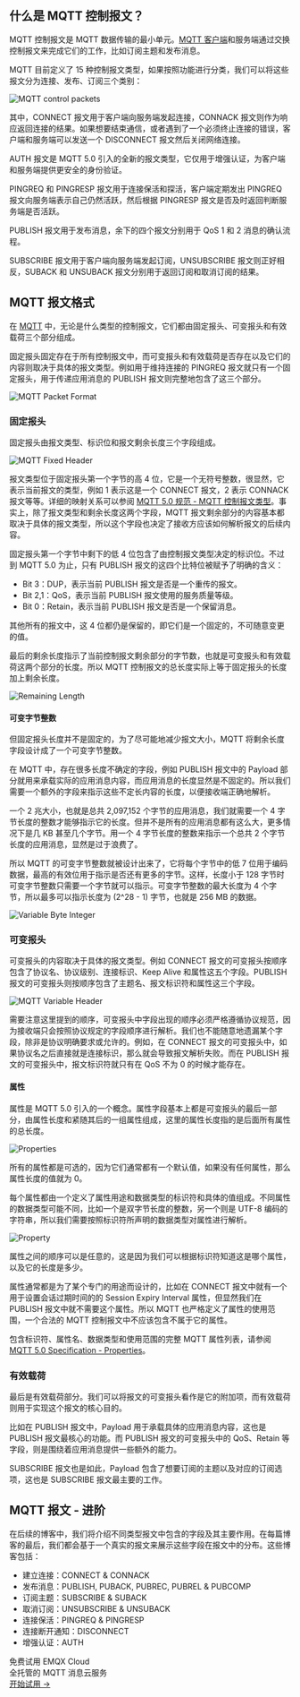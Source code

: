 ## 什么是 MQTT 控制报文？

MQTT 控制报文是 MQTT 数据传输的最小单元。[MQTT 客户端](https://www.emqx.com/zh/blog/mqtt-client-tools)和服务端通过交换控制报文来完成它们的工作，比如订阅主题和发布消息。

MQTT 目前定义了 15 种控制报文类型，如果按照功能进行分类，我们可以将这些报文分为连接、发布、订阅三个类别：

![MQTT control packets](https://assets.emqx.com/images/38dcbe27c83b9d8e1cce010a6554dbc8.png)

其中，CONNECT 报文用于客户端向服务端发起连接，CONNACK 报文则作为响应返回连接的结果。如果想要结束通信，或者遇到了一个必须终止连接的错误，客户端和服务端可以发送一个 DISCONNECT 报文然后关闭网络连接。

AUTH 报文是 MQTT 5.0 引入的全新的报文类型，它仅用于增强认证，为客户端和服务端提供更安全的身份验证。

PINGREQ 和 PINGRESP 报文用于连接保活和探活，客户端定期发出 PINGREQ 报文向服务端表示自己仍然活跃，然后根据 PINGRESP 报文是否及时返回判断服务端是否活跃。

PUBLISH 报文用于发布消息，余下的四个报文分别用于 QoS 1 和 2 消息的确认流程。

SUBSCRIBE 报文用于客户端向服务端发起订阅，UNSUBSCRIBE 报文则正好相反，SUBACK 和 UNSUBACK 报文分别用于返回订阅和取消订阅的结果。

 

## MQTT 报文格式

在 [MQTT](https://www.emqx.com/zh/blog/the-easiest-guide-to-getting-started-with-mqtt) 中，无论是什么类型的控制报文，它们都由固定报头、可变报头和有效载荷三个部分组成。

固定报头固定存在于所有控制报文中，而可变报头和有效载荷是否存在以及它们的内容则取决于具体的报文类型。例如用于维持连接的 PINGREQ 报文就只有一个固定报头，用于传递应用消息的 PUBLISH 报文则完整地包含了这三个部分。

![MQTT Packet Format](https://assets.emqx.com/images/aa4530a68f7576acd841142f5fd90043.png)

### 固定报头

固定报头由报文类型、标识位和报文剩余长度三个字段组成。

![MQTT Fixed Header](https://assets.emqx.com/images/4131b773a84f710314becd143f26a8d9.png)

报文类型位于固定报头第一个字节的高 4 位，它是一个无符号整数，很显然，它表示当前报文的类型，例如 1 表示这是一个 CONNECT 报文，2 表示 CONNACK 报文等等。详细的映射关系可以参阅 [MQTT 5.0 规范 - MQTT 控制报文类型](https://docs.oasis-open.org/mqtt/mqtt/v5.0/os/mqtt-v5.0-os.html#_Toc3901022)。事实上，除了报文类型和剩余长度这两个字段，MQTT 报文剩余部分的内容基本都取决于具体的报文类型，所以这个字段也决定了接收方应该如何解析报文的后续内容。

固定报头第一个字节中剩下的低 4 位包含了由控制报文类型决定的标识位。不过到 MQTT 5.0 为止，只有 PUBLISH 报文的这四个比特位被赋予了明确的含义：

- Bit 3：DUP，表示当前 PUBLISH 报文是否是一个重传的报文。
- Bit 2,1：QoS，表示当前 PUBLISH 报文使用的服务质量等级。
- Bit 0：Retain，表示当前 PUBLISH 报文是否是一个保留消息。

其他所有的报文中，这 4 位都仍是保留的，即它们是一个固定的，不可随意变更的值。

最后的剩余长度指示了当前控制报文剩余部分的字节数，也就是可变报头和有效载荷这两个部分的长度。所以 MQTT 控制报文的总长度实际上等于固定报头的长度加上剩余长度。

![Remaining Length](https://assets.emqx.com/images/19eb3616e9fd094aa675305e08b391da.png)

#### 可变字节整数

但固定报头长度并不是固定的，为了尽可能地减少报文大小，MQTT 将剩余长度字段设计成了一个可变字节整数。

在 MQTT 中，存在很多长度不确定的字段，例如 PUBLISH 报文中的 Payload 部分就用来承载实际的应用消息内容，而应用消息的长度显然是不固定的。所以我们需要一个额外的字段来指示这些不定长内容的长度，以便接收端正确地解析。

一个 2 兆大小，也就是总共 2,097,152 个字节的应用消息，我们就需要一个 4 字节长度的整数才能够指示它的长度。但并不是所有的应用消息都有这么大，更多情况下是几 KB 甚至几个字节。用一个 4 字节长度的整数来指示一个总共 2 个字节长度的应用消息，显然是过于浪费了。

所以 MQTT 的可变字节整数就被设计出来了，它将每个字节中的低 7 位用于编码数据，最高的有效位用于指示是否还有更多的字节。这样，长度小于 128 字节时可变字节整数只需要一个字节就可以指示。可变字节整数的最大长度为 4 个字节，所以最多可以指示长度为 (2^28 - 1) 字节，也就是 256 MB 的数据。

![Variable Byte Integer](https://assets.emqx.com/images/055cf380b41283639f48a514e439cea2.png)

### 可变报头

可变报头的内容取决于具体的报文类型。例如 CONNECT 报文的可变报头按顺序包含了协议名、协议级别、连接标识、Keep Alive 和属性这五个字段。PUBLISH 报文的可变报头则按顺序包含了主题名、报文标识符和属性这三个字段。

![MQTT Variable Header](https://assets.emqx.com/images/22e02825f2a09033f311218b4e9985b1.png)

需要注意这里提到的顺序，可变报头中字段出现的顺序必须严格遵循协议规范，因为接收端只会按照协议规定的字段顺序进行解析。我们也不能随意地遗漏某个字段，除非是协议明确要求或允许的。例如，在 CONNECT 报文的可变报头中，如果协议名之后直接就是连接标识，那么就会导致报文解析失败。而在 PUBLISH 报文的可变报头中，报文标识符就只有在 QoS 不为 0 的时候才能存在。

#### 属性

属性是 MQTT 5.0 引入的一个概念。属性字段基本上都是可变报头的最后一部分，由属性长度和紧随其后的一组属性组成，这里的属性长度指的是后面所有属性的总长度。

![Properties](https://assets.emqx.com/images/4dc5e956daa02e22aeb17b7a6b3d1b00.png)

所有的属性都是可选的，因为它们通常都有一个默认值，如果没有任何属性，那么属性长度的值就为 0。

每个属性都由一个定义了属性用途和数据类型的标识符和具体的值组成。不同属性的数据类型可能不同，比如一个是双字节长度的整数，另一个则是 UTF-8 编码的字符串，所以我们需要按照标识符所声明的数据类型对属性进行解析。

![Property](https://assets.emqx.com/images/c4c3242f6b3f90518a88f034c8354010.png)

属性之间的顺序可以是任意的，这是因为我们可以根据标识符知道这是哪个属性，以及它的长度是多少。

属性通常都是为了某个专门的用途而设计的，比如在 CONNECT 报文中就有一个用于设置会话过期时间的的 Session Expiry Interval 属性，但显然我们在 PUBLISH 报文中就不需要这个属性。所以 MQTT 也严格定义了属性的使用范围，一个合法的 MQTT 控制报文中不应该包含不属于它的属性。

包含标识符、属性名、数据类型和使用范围的完整 MQTT 属性列表，请参阅 [MQTT 5.0 Specification - Properties](https://docs.oasis-open.org/mqtt/mqtt/v5.0/os/mqtt-v5.0-os.html#_Toc3901027)。

### 有效载荷

最后是有效载荷部分。我们可以将报文的可变报头看作是它的附加项，而有效载荷则用于实现这个报文的核心目的。

比如在 PUBLISH 报文中，Payload 用于承载具体的应用消息内容，这也是 PUBLISH 报文最核心的功能。而 PUBLISH 报文的可变报头中的 QoS、Retain 等字段，则是围绕着应用消息提供一些额外的能力。

SUBSCRIBE 报文也是如此，Payload 包含了想要订阅的主题以及对应的订阅选项，这也是 SUBSCRIBE 报文最主要的工作。

 

## MQTT 报文 - 进阶

在后续的博客中，我们将介绍不同类型报文中包含的字段及其主要作用。在每篇博客的最后，我们都会基于一个真实的报文来展示这些字段在报文中的分布。这些博客包括：

- 建立连接：CONNECT & CONNACK
- 发布消息：PUBLISH, PUBACK, PUBREC, PUBREL & PUBCOMP
- 订阅主题：SUBSCRIBE & SUBACK
- 取消订阅：UNSUBSCRIBE & UNSUBACK
- 连接保活：PINGREQ & PINGRESP
- 连接断开通知：DISCONNECT
- 增强认证：AUTH



<section class="promotion">
    <div>
        免费试用 EMQX Cloud
        <div class="is-size-14 is-text-normal has-text-weight-normal">全托管的 MQTT 消息云服务</div>
    </div>
    <a href="https://accounts-zh.emqx.com/signup?continue=https://cloud.emqx.com/console/deployments/0?oper=new" class="button is-gradient px-5">开始试用 →</a>
</section>
